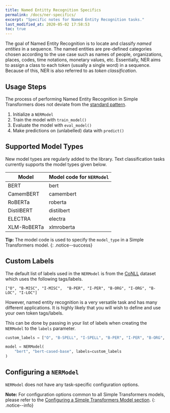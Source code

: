 ```yaml
---
title: Named Entitty Recognition Specifics
permalink: /docs/ner-specifics/
excerpt: "Specific notes for Named Entity Recognition tasks."
last_modified_at: 2020-05-02 17:58:53
toc: true
---
```


The goal of Named Entity Recognition is to locate and classify *named entities* in a sequence. The named entities are pre-defined categories chosen according to the use case such as names of people, organizations, places, codes, time notations, monetary values, etc. Essentially, NER aims to assign a class to each token (usually a single word) in a sequence. Because of this, NER is also referred to as *token classification*.


## Usage Steps

The process of performing Named Entity Recognition in Simple Transformers does not deviate from the [standard pattern](/docs/usage/#task-specific-models).

1. Initialize a `NERModel`
2. Train the model with `train_model()`
3. Evaluate the model with `eval_model()`
4. Make predictions on (unlabelled) data with `predict()`


## Supported Model Types

New model types are regularly added to the library. Text classification tasks currently supports the model types given below.

| Model       | Model code for `NERModel` |
|-------------|--------------------------------------|
| BERT        | bert                                 |
| CamemBERT  | camembert                             |
| RoBERTa     | roberta                              |
| DistilBERT  | distilbert                           |
| ELECTRA     | electra                              |
| XLM-RoBERTa | xlmroberta                           |

**Tip:** The model code is used to specify the `model_type` in a Simple Transformers model.
{: .notice--success}


## Custom Labels

The default list of labels used in the `NERModel` is from the [CoNLL](https://www.clips.uantwerpen.be/conll2003/ner/) dataset which uses the following tags/labels.

`["O", "B-MISC", "I-MISC",  "B-PER", "I-PER", "B-ORG", "I-ORG", "B-LOC", "I-LOC"]`

However, named entity recognition is a very versatile task and has many different applications. It is highly likely that you will wish to define and use your own token tags/labels.

This can be done by passing in your list of labels when creating the `NERModel` to the `labels` parameter.

```python
custom_labels = ["O", "B-SPELL", "I-SPELL", "B-PER", "I-PER", "B-ORG", "I-ORG", "B-PLACE", "I-PLACE"]

model = NERModel(
    "bert", "bert-cased-base", labels=custom_labels
)
```

## Configuring a `NERModel`

`NERModel` does not have any task-specific configuration options.

**Note:** For configuration options common to all Simple Transformers models, please refer to the [Configuring a Simple Transformers Model section](/docs/usage/#configuring-a-simple-transformers-model).
{: .notice--info}
